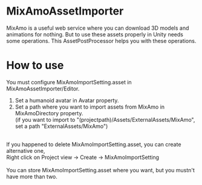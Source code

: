 # MixAmoAssetImporter
MixAmo is a useful web service where you can download 3D models and animations for nothing.
But to use these assets properly in Unity needs some operations.
This AssetPostProcessor helps you with these operations.


# How to use
You must configure MixAmoImportSetting.asset in MixAmoAssetImporter/Editor.
1. Set a humanoid avatar in Avatar property.
2. Set a path where you want to import assets from MixAmo in MixAmoDirectory property.<br>
   (if you want to import to "(projectpath)/Assets/ExternalAssets/MixAmo", set a path "ExternalAssets/MixAmo")

<br>
If you happened to delete MixAmoImportSetting.asset, you can create alternative one,<br>
Right click on Project view → Create → MixAmoImportSetting
<br><br>
You can store MixAmoImportSetting.asset where you want, but you mustn't have more than two.
